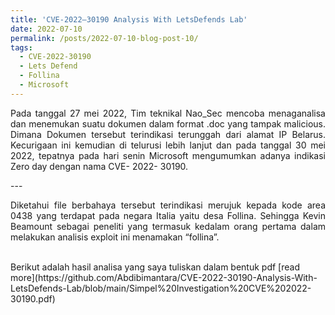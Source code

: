 ```yaml
---
title: 'CVE-2022–30190 Analysis With LetsDefends Lab'
date: 2022-07-10
permalink: /posts/2022-07-10-blog-post-10/
tags:
  - CVE-2022-30190
  - Lets Defend
  - Follina
  - Microsoft
---
```

<p style="text-align: justify;">
    Pada tanggal 27 mei 2022, Tim teknikal Nao_Sec mencoba menaganalisa dan menemukan suatu dokumen dalam format .doc yang tampak malicious. Dimana Dokumen tersebut terindikasi terunggah dari alamat IP Belarus. Kecurigaan ini kemudian di telurusi lebih lanjut dan pada tanggal 30 mei 2022, tepatnya pada hari senin Microsoft mengumumkan adanya indikasi Zero day dengan nama CVE- 2022- 30190.
</p>
---

<img src="https://miro.medium.com/max/1100/0*zo85pbmHQ1uRGf0o.webp" alt="">
<p style="text-align: justify;">Diketahui file berbahaya tersebut terindikasi merujuk kepada kode area 0438 yang terdapat pada negara Italia yaitu desa Follina. Sehingga Kevin Beamount sebagai peneliti yang termasuk kedalam orang pertama dalam melakukan analisis exploit ini menamakan “follina”.
<br><br>
</p>
Berikut adalah hasil analisa yang saya tuliskan dalam bentuk pdf [read more](https://github.com/Abdibimantara/CVE-2022-30190-Analysis-With-LetsDefends-Lab/blob/main/Simpel%20Investigation%20CVE%202022-30190.pdf)